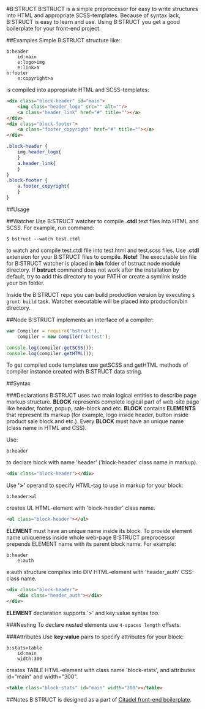 #B:STRUCT
B:STRUCT is a simple preprocessor for easy to write structures into HTML and appropriate SCSS-templates. Because of syntax lack, B:STRUCT is easy to learn and use. Using B:STRUCT you get a good boilerplate for your front-end project. 

##Examples
Simple B:STRUCT structure like:
```
b:header
    id:main
    e:logo>img
    e:link>a
b:footer
    e:copyright>a
```
is compiled into appropriate HTML and SCSS-templates:
```html
<div class="block-header" id="main">
    <img class="header_logo" src="" alt=""/>
    <a class="header_link" href="#" title=""></a>
</div>
<div class="block-footer">
    <a class="footer_copyright" href="#" title=""></a>
</div>
```

```scss
.block-header {
    img.header_logo{
    }
    a.header_link{
    }
}
.block-footer {
    a.footer_copyright{
    }
}
```

##Usage

##Watcher
Use B:STRUCT watcher to compile **.ctdl** text files into HTML and SCSS. For example, run command:
```
$ bstruct --watch test.ctdl
```
to watch and compile test.ctdl file into test.html and test.scss files. Use **.ctdl** extension for your B:STRUCT files to compile.
**Note!** The executable bin file for B:STRUCT watcher is placed in **bin** folder of bstruct node module directory. If **bstruct** command does not work after the installation by default, try to add this directory to your PATH or create a symlink inside your bin folder.

Inside the B:STRUCT repo you can build production version by executing ``$ grunt build`` task. Watcher executable will be placed into production/bin directory.

##Node
B:STRUCT implements an interface of a compiler:
```javascript
var Compiler = require('bstruct'),
    compiler = new Compiler('b:test');

console.log(compiler.getSCSS());
console.log(compiler.getHTML());
```
To get compiled code templates use getSCSS and getHTML methods of compiler instance created with B:STRUCT data string.

##Syntax

###Declarations
B:STRUCT uses two main logical entities to describe page markup structure.
**BLOCK** represents complete logical part of web-site page like header, footer, popup, sale-block and etc. **BLOCK** contains **ELEMENTS** that represent its markup (for example, logo inside header, button inside product sale block and etc.).
Every **BLOCK** must have an unique name (class name in HTML and CSS). 

Use:
```
b:header
```
to declare block with name 'header' ('block-header' class name in markup).
```html
<div class="block-header"></div>
```

Use **'>'** operand to specify HTML-tag to use in markup for your block:
```
b:header>ul
```
creates UL HTML-element with 'block-header' class name.
```html
<ul class="block-header"></ul>
```

**ELEMENT** must have an unique name inside its block. To provide element name uniqueness inside whole web-page B:STRUCT preprocessor prepends ELEMENT name with its parent block name. For example:
```
b:header
    e:auth
```
e:auth structure compiles into DIV HTML-element with 'header_auth' CSS-class name.
```html
<div class="block-header">
    <div class="header_auth"></div>
</div>
```

**ELEMENT** declaration supports '>' and key:value syntax too.

###Nesting
To declare nested elements use ``4-spaces length`` offsets.

###Attributes
Use **key:value** pairs to specify attributes for your block:
```
b:stats>table
    id:main
    width:300
```
creates TABLE HTML-element with class name 'block-stats', and attributes id="main" and width="300".
```html
<table class="block-stats" id="main" width="300"></table>
```
##Notes
B:STRUCT is designed as a part of [Citadel front-end boilerplate](https://github.com/ivan-bausov/citadel).
